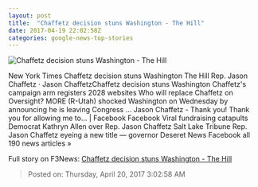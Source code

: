 ```yaml
---
layout: post
title:  "Chaffetz decision stuns Washington - The Hill"
date: 2017-04-19 22:02:58Z
categories: google-news-top-stories
---
```


![Chaffetz decision stuns Washington - The Hill](http://thehill.com/sites/default/files/chaffetzjason_091316gn_lead.jpg)

New York Times Chaffetz decision stuns Washington The Hill Rep. Jason Chaffetz · Jason ChaffetzChaffetz decision stuns Washington Chaffetz's campaign arm registers 2028 websites Who will replace Chaffetz on Oversight? MORE (R-Utah) shocked Washington on Wednesday by announcing he is leaving Congress ... Jason Chaffetz - Thank you! Thank you for allowing me to... | Facebook Facebook Viral fundraising catapults Democrat Kathryn Allen over Rep. Jason Chaffetz Salt Lake Tribune Rep. Jason Chaffetz eyeing a new title — governor Deseret News Facebook all 190 news articles »


Full story on F3News: [Chaffetz decision stuns Washington - The Hill](http://www.f3nws.com/n/3E3SxD)

> Posted on: Thursday, April 20, 2017 3:02:58 AM
